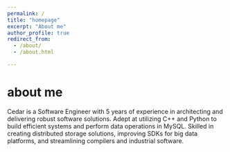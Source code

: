 ```yaml
---
permalink: /
title: "homepage"
excerpt: "About me"
author_profile: true
redirect_from: 
  - /about/
  - /about.html

---
```




# about me
Cedar is a Software Engineer with 5 years of experience in architecting and delivering robust software solutions. Adept at utilizing C++ and Python to build efficient systems and perform data operations in MySQL. Skilled in creating distributed storage solutions, improving SDKs for big data platforms, and streamlining compilers and industrial software.


